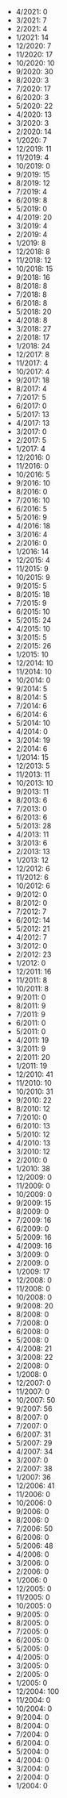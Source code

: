 *  4/2021: 0
*  3/2021: 7
*  2/2021: 4
*  1/2021: 14
*  12/2020: 7
*  11/2020: 17
*  10/2020: 10
*  9/2020: 30
*  8/2020: 3
*  7/2020: 17
*  6/2020: 3
*  5/2020: 22
*  4/2020: 13
*  3/2020: 3
*  2/2020: 14
*  1/2020: 7
*  12/2019: 11
*  11/2019: 4
*  10/2019: 0
*  9/2019: 15
*  8/2019: 12
*  7/2019: 4
*  6/2019: 8
*  5/2019: 0
*  4/2019: 20
*  3/2019: 4
*  2/2019: 4
*  1/2019: 8
*  12/2018: 8
*  11/2018: 12
*  10/2018: 15
*  9/2018: 16
*  8/2018: 8
*  7/2018: 8
*  6/2018: 8
*  5/2018: 20
*  4/2018: 8
*  3/2018: 27
*  2/2018: 17
*  1/2018: 24
*  12/2017: 8
*  11/2017: 4
*  10/2017: 4
*  9/2017: 18
*  8/2017: 4
*  7/2017: 5
*  6/2017: 0
*  5/2017: 13
*  4/2017: 13
*  3/2017: 0
*  2/2017: 5
*  1/2017: 4
*  12/2016: 0
*  11/2016: 0
*  10/2016: 5
*  9/2016: 10
*  8/2016: 0
*  7/2016: 10
*  6/2016: 5
*  5/2016: 9
*  4/2016: 18
*  3/2016: 4
*  2/2016: 0
*  1/2016: 14
*  12/2015: 4
*  11/2015: 9
*  10/2015: 9
*  9/2015: 5
*  8/2015: 18
*  7/2015: 9
*  6/2015: 10
*  5/2015: 24
*  4/2015: 10
*  3/2015: 5
*  2/2015: 26
*  1/2015: 10
*  12/2014: 10
*  11/2014: 10
*  10/2014: 0
*  9/2014: 5
*  8/2014: 5
*  7/2014: 6
*  6/2014: 6
*  5/2014: 10
*  4/2014: 0
*  3/2014: 19
*  2/2014: 6
*  1/2014: 15
*  12/2013: 5
*  11/2013: 11
*  10/2013: 10
*  9/2013: 11
*  8/2013: 6
*  7/2013: 0
*  6/2013: 6
*  5/2013: 28
*  4/2013: 11
*  3/2013: 6
*  2/2013: 13
*  1/2013: 12
*  12/2012: 6
*  11/2012: 6
*  10/2012: 6
*  9/2012: 0
*  8/2012: 0
*  7/2012: 7
*  6/2012: 14
*  5/2012: 21
*  4/2012: 7
*  3/2012: 0
*  2/2012: 23
*  1/2012: 0
*  12/2011: 16
*  11/2011: 8
*  10/2011: 8
*  9/2011: 0
*  8/2011: 9
*  7/2011: 9
*  6/2011: 0
*  5/2011: 0
*  4/2011: 19
*  3/2011: 9
*  2/2011: 20
*  1/2011: 19
*  12/2010: 41
*  11/2010: 10
*  10/2010: 31
*  9/2010: 22
*  8/2010: 12
*  7/2010: 0
*  6/2010: 13
*  5/2010: 12
*  4/2010: 13
*  3/2010: 12
*  2/2010: 0
*  1/2010: 38
*  12/2009: 0
*  11/2009: 0
*  10/2009: 0
*  9/2009: 15
*  8/2009: 0
*  7/2009: 16
*  6/2009: 0
*  5/2009: 16
*  4/2009: 16
*  3/2009: 0
*  2/2009: 0
*  1/2009: 17
*  12/2008: 0
*  11/2008: 0
*  10/2008: 0
*  9/2008: 20
*  8/2008: 0
*  7/2008: 0
*  6/2008: 0
*  5/2008: 0
*  4/2008: 21
*  3/2008: 22
*  2/2008: 0
*  1/2008: 0
*  12/2007: 0
*  11/2007: 0
*  10/2007: 50
*  9/2007: 56
*  8/2007: 0
*  7/2007: 0
*  6/2007: 31
*  5/2007: 29
*  4/2007: 34
*  3/2007: 0
*  2/2007: 38
*  1/2007: 36
*  12/2006: 41
*  11/2006: 0
*  10/2006: 0
*  9/2006: 0
*  8/2006: 0
*  7/2006: 50
*  6/2006: 0
*  5/2006: 48
*  4/2006: 0
*  3/2006: 0
*  2/2006: 0
*  1/2006: 0
*  12/2005: 0
*  11/2005: 0
*  10/2005: 0
*  9/2005: 0
*  8/2005: 0
*  7/2005: 0
*  6/2005: 0
*  5/2005: 0
*  4/2005: 0
*  3/2005: 0
*  2/2005: 0
*  1/2005: 0
*  12/2004: 100
*  11/2004: 0
*  10/2004: 0
*  9/2004: 0
*  8/2004: 0
*  7/2004: 0
*  6/2004: 0
*  5/2004: 0
*  4/2004: 0
*  3/2004: 0
*  2/2004: 0
*  1/2004: 0